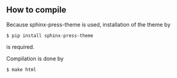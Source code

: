 ## How to compile
Because sphinx-press-theme is used, installation of the theme by
```
$ pip install sphinx-press-theme
```
is required.  

Compilation is done by
```
$ make html
```
